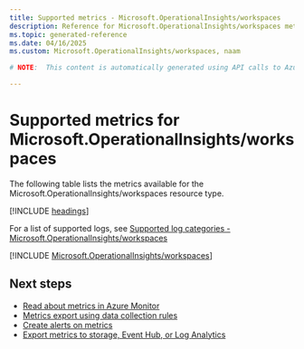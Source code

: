 ```yaml
---
title: Supported metrics - Microsoft.OperationalInsights/workspaces
description: Reference for Microsoft.OperationalInsights/workspaces metrics in Azure Monitor.
ms.topic: generated-reference
ms.date: 04/16/2025
ms.custom: Microsoft.OperationalInsights/workspaces, naam

# NOTE:  This content is automatically generated using API calls to Azure. Any edits made on these files will be overwritten in the next run of the script. 

---
```


  
# Supported metrics for Microsoft.OperationalInsights/workspaces
  
The following table lists the metrics available for the Microsoft.OperationalInsights/workspaces resource type.  
  
  
[!INCLUDE [headings](~/reusable-content/ce-skilling/azure/includes/azure-monitor/reference/metrics/metrics-headings.md)]  
  
  
  
For a list of supported logs, see [Supported log categories - Microsoft.OperationalInsights/workspaces](../supported-logs/microsoft-operationalinsights-workspaces-logs.md)  
  
 

[!INCLUDE [Microsoft.OperationalInsights/workspaces](~/reusable-content/ce-skilling/azure/includes/azure-monitor/reference/metrics/microsoft-operationalinsights-workspaces-metrics-include.md)]  



## Next steps

- [Read about metrics in Azure Monitor](/azure/azure-monitor/data-platform)
- [Metrics export using data collection rules](/azure/azure-monitor/essentials/data-collection-metrics)
- [Create alerts on metrics](/azure/azure-monitor/alerts/alerts-overview)
- [Export metrics to storage, Event Hub, or Log Analytics](/azure/azure-monitor/essentials/platform-logs-overview)
